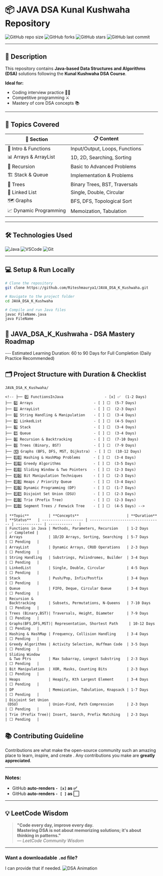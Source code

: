 # 📦 JAVA DSA Kunal Kushwaha Repository

![GitHub repo size](https://img.shields.io/github/repo-size/Riteshmaurya1/JAVA_DSA_K_Kushwaha?color=blue&style=for-the-badge)
![GitHub forks](https://img.shields.io/github/forks/Riteshmaurya1/JAVA_DSA_K_Kushwaha?style=for-the-badge)
![GitHub stars](https://img.shields.io/github/stars/Riteshmaurya1/JAVA_DSA_K_Kushwaha?style=for-the-badge)
![GitHub last commit](https://img.shields.io/github/last-commit/Riteshmaurya1/JAVA_DSA_K_Kushwaha?style=for-the-badge)

---

## 📝 Description

This repository contains **Java-based Data Structures and Algorithms (DSA)** solutions following the **Kunal Kushwaha DSA Course**.

**Ideal for:**

- Coding interview practice 👨‍💻
- Competitive programming ⚔️
- Mastery of core DSA concepts 📚

---

## 🚀 Topics Covered

| 📂 **Section**                          | 📋 **Content**                 |
| ---------------------------------------- | ------------------------------ |
| 🚀 Intro & Functions                     | Input/Output, Loops, Functions |
| 📊 Arrays & ArrayList                    | 1D, 2D, Searching, Sorting     |
| 🧵 Recursion                             | Basic to Advanced Problems     |
| 🏗️ Stack & Queue                         | Implementation & Problems      |
| 🌲 Trees                                  | Binary Trees, BST, Traversals  |
| 🔗 Linked List                            | Single, Double, Circular       |
| 🗺️ Graphs                                 | BFS, DFS, Topological Sort     |
| 📈 Dynamic Programming                    | Memoization, Tabulation        |

---

## 🛠️ Technologies Used

![Java](https://img.shields.io/badge/Java-ED8B00?style=for-the-badge&logo=java&logoColor=white)
![VSCode](https://img.shields.io/badge/VSCode-0078d7?style=for-the-badge&logo=visual-studio-code&logoColor=white)
![Git](https://img.shields.io/badge/Git-F05032?style=for-the-badge&logo=git&logoColor=white)

---

## 💻 Setup & Run Locally

```bash
# Clone the repository
git clone https://github.com/Riteshmaurya1/JAVA_DSA_K_Kushwaha.git

# Navigate to the project folder
cd JAVA_DSA_K_Kushwaha

# Compile and run Java files
javac FileName.java
java FileName
```

## 📂 JAVA_DSA_K_Kushwaha - DSA Mastery Roadmap

--- Estimated Learning Duration: 60 to 90 Days for Full Completion (Daily Practice Recommended)

## 🗂️ Project Structure with Duration & Checklist

```base
JAVA_DSA_K_Kushwaha/

<!-- ├── 1️⃣ FunctionsInJava                   - [x] ✅  (1-2 Days)
├── 2️⃣ Arrays                            - [ ] ⬜  (5-7 Days)
├── 3️⃣ ArrayList                         - [ ] ⬜  (2-3 Days)
├── 4️⃣ String Handling & Manipulation    - [ ] ⬜  (3-4 Days)
├── 5️⃣ LinkedList                        - [ ] ⬜  (4-5 Days)
├── 6️⃣ Stack                             - [ ] ⬜  (3-4 Days)
├── 7️⃣ Queue                             - [ ] ⬜  (3-4 Days)
├── 8️⃣ Recursion & Backtracking          - [ ] ⬜  (7-10 Days)
├── 9️⃣ Trees (Binary, BST)               - [ ] ⬜  (7-9 Days)
├── 🔟 Graphs (BFS, DFS, MST, Dijkstra)  - [ ] ⬜  (10-12 Days)
├── 1️⃣1️⃣ Hashing & HashMap Problems      - [ ] ⬜  (3-4 Days)
├── 1️⃣2️⃣ Greedy Algorithms               - [ ] ⬜  (3-5 Days)
├── 1️⃣3️⃣ Sliding Window & Two Pointers   - [ ] ⬜  (2-3 Days)
├── 1️⃣4️⃣ Bit Manipulation Techniques     - [ ] ⬜  (2-3 Days)
├── 1️⃣5️⃣ Heaps / Priority Queue          - [ ] ⬜  (3-4 Days)
├── 1️⃣6️⃣ Dynamic Programming (DP)        - [ ] ⬜  (1-7 Days)
├── 1️⃣7️⃣ Disjoint Set Union (DSU)        - [ ] ⬜  (2-3 Days)
├── 1️⃣8️⃣ Trie (Prefix Tree)              - [ ] ⬜  (2-3 Days)
├── 1️⃣9️⃣ Segment Trees / Fenwick Tree    - [ ] ⬜  (4-5 Days) -->

| **Topic**         | **Concepts**                      | **Duration** | **Status**   | ------------------- | --------------------------------- | ------------ | -----------   |
| Functions in Java | Methods, Parameters, Recursion    | 1-2 Days     | ✅ Completed |
| Arrays            | 1D/2D Arrays, Sorting, Searching  | 5-7 Days     | ⬜ Pending   |
| ArrayList         | Dynamic Arrays, CRUD Operations   | 2-3 Days     | ⬜ Pending   |
| String Handling   | Substrings, Palindromes, Builder  | 3-4 Days     | ⬜ Pending   |
| LinkedList        | Single, Double, Circular          | 4-5 Days     | ⬜ Pending   |
| Stack             | Push/Pop, Infix/Postfix           | 3-4 Days     | ⬜ Pending   |
| Queue             | FIFO, Deque, Circular Queue       | 3-4 Days     | ⬜ Pending   |
| Recursion & 
  Backtracking      | Subsets, Permutations, N-Queens   | 7-10 Days    | ⬜ Pending   |
| Trees (Binary,BST)| Traversals, Height, Diameter      | 7-9 Days     | ⬜ Pending   |
| Graphs(BFS,DFS,MST)| Representation, Shortest Path     | 10-12 Days  | ⬜ Pending   |
| Hashing & HashMap | Frequency, Collision Handling     | 3-4 Days     | ⬜ Pending   |
| Greedy Algorithms | Activity Selection, Huffman Code  | 3-5 Days     | ⬜ Pending   |
| Sliding Window 
  & Two Ptrs        | Max Subarray, Longest Substring   | 2-3 Days     | ⬜ Pending   |
| Bit Manipulation  | XOR, Masks, Counting Bits         | 2-3 Days     | ⬜ Pending   |
| Heaps             | Heapify, Kth Largest Element      | 3-4 Days     | ⬜ Pending   |
| DP                | Memoization, Tabulation, Knapsack | 1-7 Days     | ⬜ Pending   |
| Disjoint Set Union
 (DSU)              | Union-Find, Path Compression      | 2-3 Days     | ⬜ Pending   |
| Trie (Prefix Tree)| Insert, Search, Prefix Matching   | 2-3 Days     | ⬜ Pending   |
```

## 📚 Contributing Guideline

Contributions are what make the open-source community such an amazing place to learn, inspire, and create . Any contributions you make are **greatly appreciated**.

---

### **Notes:**

- GitHub **auto-renders `- [x]` as ✅**
- GitHub **auto-renders `- [ ]` as ⬜**

---

## 💡 LeetCode Wisdom

> **"Code every day, improve every day.  
> Mastering DSA is not about memorizing solutions; it's about thinking in patterns."**  
> — _LeetCode Community Wisdom_

---

### **Want a downloadable `.md` file?**

I can provide that if needed.
![DSA Animation](https://media.giphy.com/media/qgQUggAC3Pfv687qPC/giphy.gif)
